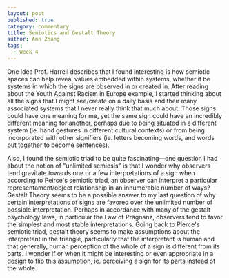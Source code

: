 ```yaml
---
layout: post
published: true
category: commentary
title: Semiotics and Gestalt Theory
author: Ann Zhang
tags:
  - Week 4
---
```

One idea Prof. Harrell describes that I found interesting is how semiotic spaces can help reveal values embedded within systems, whether it be systems in which the signs are observed in or created in. After reading about the Youth Against Racism in Europe example, I started thinking about all the signs that I might see/create on a daily basis and their many associated systems that I never really think that much about. Those signs could have one meaning for me, yet the same sign could have an incredibly different meaning for another, perhaps due to being situated in a different system (ie. hand gestures in different cultural contexts) or from being incorporated with other signifiers (ie. letters becoming words, and words put together to become sentences).

Also, I found the semiotic triad to be quite fascinating—one question I had about the notion of "unlimited semiosis" is that I wonder why observers tend gravitate towards one or a few interpretations of a sign when according to Peirce's semiotic triad, an observer can interpret a particular representament/object relationship in an innumerable number of ways? Gestalt Theory seems to be a possible answer to my last question of why certain interpretations of signs are favored over the unlimited number of possible interpretation. Perhaps in accordance with many of the gestalt psychology laws, in particular the Law of Prägnanz, observers tend to favor the simplest and most stable interpretations. Going back to Pierce's semiotic triad, gestalt theory seems to make assumptions about the interpretant in the triangle, particularly that the interpretant is human and that generally, human perception of the whole of a sign is different from its parts. I wonder if or when it might be interesting or even appropriate in a design to flip this assumption, ie. perceiving a sign for its parts instead of the whole.
